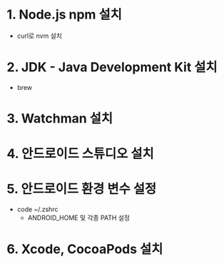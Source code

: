 # 1. Node.js npm 설치

- curl로 nvm 설치

# 2. JDK - Java Development Kit 설치

- brew

# 3. Watchman 설치

# 4. 안드로이드 스튜디오 설치

# 5. 안드로이드 환경 변수 설정

- code ~/.zshrc
  - ANDROID_HOME 및 각종 PATH 설정

# 6. Xcode, CocoaPods 설치
